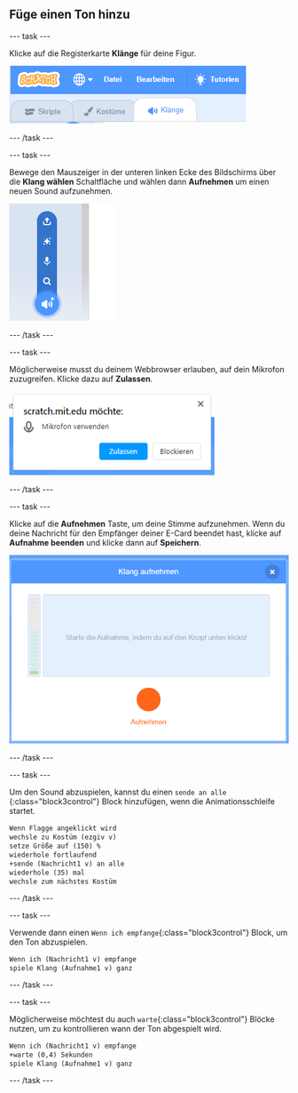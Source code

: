 ## Füge einen Ton hinzu

--- task ---

Klicke auf die Registerkarte **Klänge** für deine Figur.

![das Bild zeigt den Reiter Klänge der ausgewählten Figur](images/sounds-tab.png)

--- /task ---

--- task ---

Bewege den Mauszeiger in der unteren linken Ecke des Bildschirms über die **Klang wählen** Schaltfläche und wählen dann **Aufnehmen** um einen neuen Sound aufzunehmen.

![das Bild zeigt die ausgewählte Schaltfläche Klänge mit hervorgehobenem "Klang aufnehmen"](images/record-sound.png)

--- /task ---

--- task ---

Möglicherweise musst du deinem Webbrowser erlauben, auf dein Mikrofon zuzugreifen. Klicke dazu auf **Zulassen**.

![das Bild zeigt die Eingabeaufforderung des Webbrowser, um den Zugriff auf das Mikrofon zu erlauben](images/allow-mic.png)

--- /task ---

--- task ---

Klicke auf die **Aufnehmen** Taste, um deine Stimme aufzunehmen. Wenn du deine Nachricht für den Empfänger deiner E-Card beendet hast, klicke auf **Aufnahme beenden** und klicke dann auf **Speichern**.

![das Bild zeigt die Aufnehmen Dialogbox innerhalb von Scratch](images/record.png)

--- /task ---

--- task ---

Um den Sound abzuspielen, kannst du einen `sende an alle` {:class="block3control"} Block hinzufügen, wenn die Animationsschleife startet.

```blocks3
Wenn Flagge angeklickt wird
wechsle zu Kostüm (ezgiv v)
setze Größe auf (150) %
wiederhole fortlaufend
+sende (Nachricht1 v) an alle 
wiederhole (35) mal
wechsle zum nächstes Kostüm
```

--- /task ---

--- task ---

Verwende dann einen `Wenn ich empfange`{:class="block3control"} Block, um den Ton abzuspielen.

```blocks3
Wenn ich (Nachricht1 v) empfange
spiele Klang (Aufnahme1 v) ganz
```

--- /task ---

--- task ---

Möglicherweise möchtest du auch `warte`{:class="block3control"} Blöcke nutzen, um zu kontrollieren wann der Ton abgespielt wird.

```blocks3
Wenn ich (Nachricht1 v) empfange
+warte (0,4) Sekunden
spiele Klang (Aufnahme1 v) ganz
```

--- /task ---



